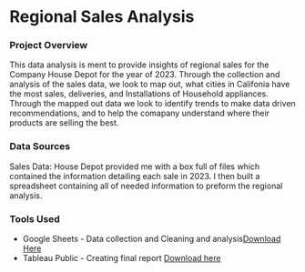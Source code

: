 # Regional Sales Analysis

### Project Overview

This data analysis is ment to provide insights of regional sales for the Company House Depot for the year of 2023. Through the collection and analysis of the sales data, we look to map out, what cities in Califonia have the most sales, deliveries, and Installations of Household appliances. Through the mapped out data we look to identify trends to make data driven recommendations, and to help the comapany understand where their products are selling the best.

### Data Sources

Sales Data: House Depot provided me with a box full of files which contained the information detailing each sale in 2023. I then built a spreadsheet containing all of needed information to preform the regional analysis. 

### Tools Used

- Google Sheets - Data collection and Cleaning and analysis[Download Here](https://github.com/BrandonDuenas/House-Depot-Sales-by-Region/blob/main/House%20Depot%20Regional%20-%20Sheet1.csv)
- Tableau Public - Creating final report [Download here](https://public.tableau.com/views/HousedepotsalesbyRegion/Dashboard1?:language=en-US&:sid=&:redirect=auth&:display_count=n&:origin=viz_share_link)
